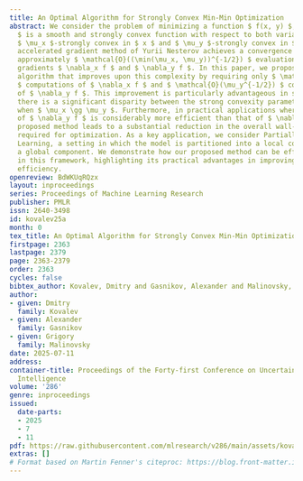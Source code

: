 ```yaml
---
title: An Optimal Algorithm for Strongly Convex Min-Min Optimization
abstract: We consider the problem of minimizing a function $ f(x, y) $, where $ f
  $ is a smooth and strongly convex function with respect to both variables, being
  $ \mu_x $-strongly convex in $ x $ and $ \mu_y $-strongly convex in $ y $. The optimal
  accelerated gradient method of Yurii Nesterov achieves a convergence rate that requires
  approximately $ \mathcal{O}((\min(\mu_x, \mu_y))^{-1/2}) $ evaluations of the partial
  gradients $ \nabla_x f $ and $ \nabla_y f $. In this paper, we propose a novel optimization
  algorithm that improves upon this complexity by requiring only $ \mathcal{O}(\mu_x^{-1/2})
  $ computations of $ \nabla_x f $ and $ \mathcal{O}(\mu_y^{-1/2}) $ computations
  of $ \nabla_y f $. This improvement is particularly advantageous in scenarios where
  there is a significant disparity between the strong convexity parameters, specifically
  when $ \mu_x \gg \mu_y $. Furthermore, in practical applications where the computation
  of $ \nabla_y f $ is considerably more efficient than that of $ \nabla_x f $, the
  proposed method leads to a substantial reduction in the overall wall-clock time
  required for optimization. As a key application, we consider Partially Local Federated
  Learning, a setting in which the model is partitioned into a local component and
  a global component. We demonstrate how our proposed method can be effectively applied
  in this framework, highlighting its practical advantages in improving computational
  efficiency.
openreview: BdWKUqRQzx
layout: inproceedings
series: Proceedings of Machine Learning Research
publisher: PMLR
issn: 2640-3498
id: kovalev25a
month: 0
tex_title: An Optimal Algorithm for Strongly Convex Min-Min Optimization
firstpage: 2363
lastpage: 2379
page: 2363-2379
order: 2363
cycles: false
bibtex_author: Kovalev, Dmitry and Gasnikov, Alexander and Malinovsky, Grigory
author:
- given: Dmitry
  family: Kovalev
- given: Alexander
  family: Gasnikov
- given: Grigory
  family: Malinovsky
date: 2025-07-11
address:
container-title: Proceedings of the Forty-first Conference on Uncertainty in Artificial
  Intelligence
volume: '286'
genre: inproceedings
issued:
  date-parts:
  - 2025
  - 7
  - 11
pdf: https://raw.githubusercontent.com/mlresearch/v286/main/assets/kovalev25a/kovalev25a.pdf
extras: []
# Format based on Martin Fenner's citeproc: https://blog.front-matter.io/posts/citeproc-yaml-for-bibliographies/
---
```

